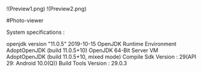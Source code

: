 
!(Preview1.png)
!(Preview2.png)

#Photo-viewer


System specifications :

openjdk version "11.0.5" 2019-10-15
OpenJDK Runtime Environment AdoptOpenJDK (build 11.0.5+10)
OpenJDK 64-Bit Server VM AdoptOpenJDK (build 11.0.5+10, mixed mode)
Compile Sdk Version : 29(API 29: Android 10.0(Q))
Build Tools Version : 29.0.3
